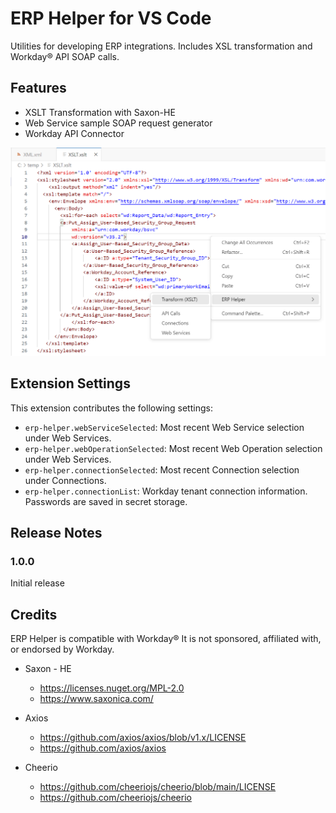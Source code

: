 # ERP Helper for VS Code

 Utilities for developing ERP integrations. Includes XSL transformation and Workday® API SOAP calls. 

## Features

* XSLT Transformation with Saxon-HE
* Web Service sample SOAP request generator
* Workday API Connector


![Transform (XSLT)](images/erp-helper-screenshot-1.png)


## Extension Settings

This extension contributes the following settings:

* `erp-helper.webServiceSelected`: Most recent Web Service selection under Web Services.
* `erp-helper.webOperationSelected`: Most recent Web Operation selection under Web Services.
* `erp-helper.connectionSelected`: Most recent Connection selection under Connections.
* `erp-helper.connectionList`: Workday tenant connection information.  Passwords are saved in secret storage.


## Release Notes

### 1.0.0

Initial release

## Credits

ERP Helper is compatible with Workday®
It is not sponsored, affiliated with, or endorsed by Workday.

- Saxon - HE
  - https://licenses.nuget.org/MPL-2.0
  - https://www.saxonica.com/

- Axios
  - https://github.com/axios/axios/blob/v1.x/LICENSE
  - https://github.com/axios/axios

- Cheerio
  - https://github.com/cheeriojs/cheerio/blob/main/LICENSE
  - https://github.com/cheeriojs/cheerio
